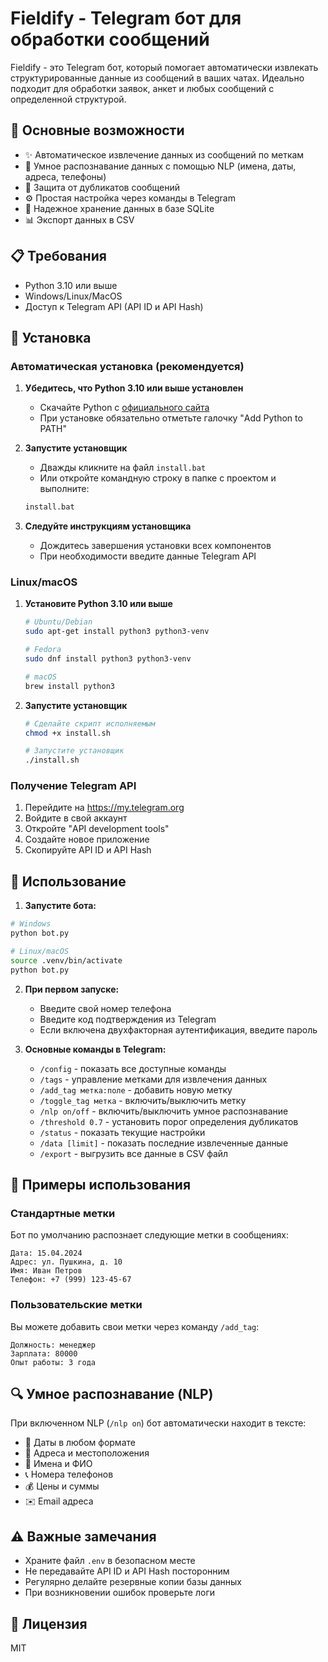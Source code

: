 # Fieldify - Telegram бот для обработки сообщений

Fieldify - это Telegram бот, который помогает автоматически извлекать структурированные данные из сообщений в ваших чатах. Идеально подходит для обработки заявок, анкет и любых сообщений с определенной структурой.

## 🚀 Основные возможности

- ✨ Автоматическое извлечение данных из сообщений по меткам
- 🤖 Умное распознавание данных с помощью NLP (имена, даты, адреса, телефоны)
- 🔄 Защита от дубликатов сообщений
- ⚙️ Простая настройка через команды в Telegram
- 💾 Надежное хранение данных в базе SQLite
- 📊 Экспорт данных в CSV

## 📋 Требования

- Python 3.10 или выше
- Windows/Linux/MacOS
- Доступ к Telegram API (API ID и API Hash)

## 🔧 Установка

### Автоматическая установка (рекомендуется)

1. **Убедитесь, что Python 3.10 или выше установлен**
   - Скачайте Python с [официального сайта](https://www.python.org/downloads/)
   - При установке обязательно отметьте галочку "Add Python to PATH"

2. **Запустите установщик**
   - Дважды кликните на файл `install.bat`
   - Или откройте командную строку в папке с проектом и выполните:
   ```cmd
   install.bat
   ```

3. **Следуйте инструкциям установщика**
   - Дождитесь завершения установки всех компонентов
   - При необходимости введите данные Telegram API

### Linux/macOS

1. **Установите Python 3.10 или выше**
   ```bash
   # Ubuntu/Debian
   sudo apt-get install python3 python3-venv
   
   # Fedora
   sudo dnf install python3 python3-venv
   
   # macOS
   brew install python3
   ```

2. **Запустите установщик**
   ```bash
   # Сделайте скрипт исполняемым
   chmod +x install.sh
   
   # Запустите установщик
   ./install.sh
   ```

### Получение Telegram API

1. Перейдите на https://my.telegram.org
2. Войдите в свой аккаунт
3. Откройте "API development tools"
4. Создайте новое приложение
5. Скопируйте API ID и API Hash

## 🎯 Использование

1. **Запустите бота:**
```bash
# Windows
python bot.py

# Linux/macOS
source .venv/bin/activate
python bot.py
```

2. **При первом запуске:**
   - Введите свой номер телефона
   - Введите код подтверждения из Telegram
   - Если включена двухфакторная аутентификация, введите пароль

3. **Основные команды в Telegram:**
   - `/config` - показать все доступные команды
   - `/tags` - управление метками для извлечения данных
   - `/add_tag метка:поле` - добавить новую метку
   - `/toggle_tag метка` - включить/выключить метку
   - `/nlp on/off` - включить/выключить умное распознавание
   - `/threshold 0.7` - установить порог определения дубликатов
   - `/status` - показать текущие настройки
   - `/data [limit]` - показать последние извлеченные данные
   - `/export` - выгрузить все данные в CSV файл

## 📝 Примеры использования

### Стандартные метки
Бот по умолчанию распознает следующие метки в сообщениях:
```
Дата: 15.04.2024
Адрес: ул. Пушкина, д. 10
Имя: Иван Петров
Телефон: +7 (999) 123-45-67
```

### Пользовательские метки
Вы можете добавить свои метки через команду `/add_tag`:
```
Должность: менеджер
Зарплата: 80000
Опыт работы: 3 года
```

## 🔍 Умное распознавание (NLP)

При включенном NLP (`/nlp on`) бот автоматически находит в тексте:
- 📅 Даты в любом формате
- 📍 Адреса и местоположения
- 👤 Имена и ФИО
- 📞 Номера телефонов
- 💰 Цены и суммы
- ✉️ Email адреса

## ⚠️ Важные замечания

- Храните файл `.env` в безопасном месте
- Не передавайте API ID и API Hash посторонним
- Регулярно делайте резервные копии базы данных
- При возникновении ошибок проверьте логи

## 📄 Лицензия

MIT 